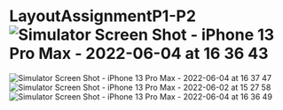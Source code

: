 # LayoutAssignmentP1-P2![Simulator Screen Shot - iPhone 13 Pro Max - 2022-06-04 at 16 36 43](https://user-images.githubusercontent.com/101238039/171991744-3f32c86f-df07-4c18-ad43-14af5c1ee588.png)
![Simulator Screen Shot - iPhone 13 Pro Max - 2022-06-04 at 16 37 47](https://user-images.githubusercontent.com/101238039/171991746-41a4413f-57c1-4b07-b71d-fd1c252a3a3b.png)
![Simulator Screen Shot - iPhone 13 Pro Max - 2022-06-02 at 15 27 58](https://user-images.githubusercontent.com/101238039/171991752-9c548d35-b816-4f09-b6a1-834ac3b8bff7.png)
![Simulator Screen Shot - iPhone 13 Pro Max - 2022-06-04 at 16 36 49](https://user-images.githubusercontent.com/101238039/171991753-7d3ff163-0cc0-4fce-b985-c31fba85e618.png)
